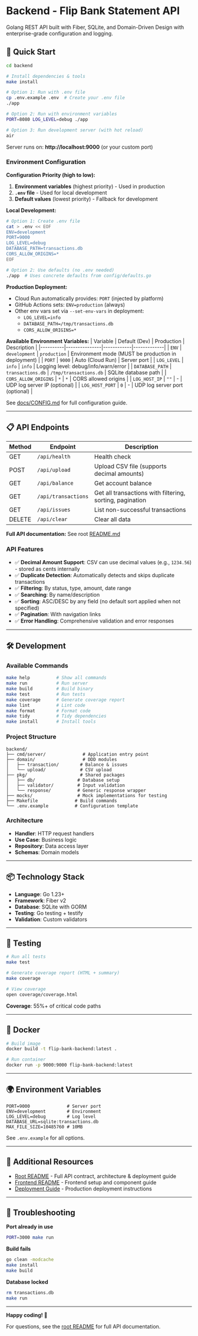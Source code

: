 # Backend - Flip Bank Statement API

Golang REST API built with Fiber, SQLite, and Domain-Driven Design with enterprise-grade configuration and logging.

## 🚀 Quick Start

```bash
cd backend

# Install dependencies & tools
make install

# Option 1: Run with .env file
cp .env.example .env  # Create your .env file
./app

# Option 2: Run with environment variables
PORT=8080 LOG_LEVEL=debug ./app

# Option 3: Run development server (with hot reload)
air
```

Server runs on: **http://localhost:9000** (or your custom port)

### Environment Configuration

**Configuration Priority (high to low):**
1. **Environment variables** (highest priority) - Used in production
2. **`.env` file** - Used for local development
3. **Default values** (lowest priority) - Fallback for development

**Local Development:**
```bash
# Option 1: Create .env file
cat > .env << EOF
ENV=development
PORT=9000
LOG_LEVEL=debug
DATABASE_PATH=transactions.db
CORS_ALLOW_ORIGINS=*
EOF

# Option 2: Use defaults (no .env needed)
./app  # Uses concrete defaults from config/defaults.go
```

**Production Deployment:**
- Cloud Run automatically provides: `PORT` (injected by platform)
- GitHub Actions sets: `ENV=production` (always)
- Other env vars set via `--set-env-vars` in deployment:
  - `LOG_LEVEL=info`
  - `DATABASE_PATH=/tmp/transactions.db`
  - `CORS_ALLOW_ORIGINS=*`

**Available Environment Variables:**
| Variable | Default (Dev) | Production | Description |
|----------|---------------|------------|-------------|
| `ENV` | `development` | `production` | Environment mode (MUST be production in deployment) |
| `PORT` | `9000` | Auto (Cloud Run) | Server port |
| `LOG_LEVEL` | `info` | `info` | Logging level: debug/info/warn/error |
| `DATABASE_PATH` | `transactions.db` | `/tmp/transactions.db` | SQLite database path |
| `CORS_ALLOW_ORIGINS` | `*` | `*` | CORS allowed origins |
| `LOG_HOST_IP` | `""` | - | UDP log server IP (optional) |
| `LOG_HOST_PORT` | `0` | - | UDP log server port (optional) |

See [docs/CONFIG.md](docs/CONFIG.md) for full configuration guide.

---

## 📋 API Endpoints

| Method | Endpoint     | Description |
|--------|--------------|-------------|
| GET    | `/api/health` | Health check |
| POST   | `/api/upload` | Upload CSV file (supports decimal amounts) |
| GET    | `/api/balance` | Get account balance |
| GET    | `/api/transactions` | Get all transactions with filtering, sorting, pagination |
| GET    | `/api/issues` | List non-successful transactions |
| DELETE | `/api/clear` | Clear all data |

**Full API documentation:** See root [README.md](../README.md#-api-contract)

### API Features

- ✅ **Decimal Amount Support**: CSV can use decimal values (e.g., `1234.56`) - stored as cents internally
- ✅ **Duplicate Detection**: Automatically detects and skips duplicate transactions
- ✅ **Filtering**: By status, type, amount, date range
- ✅ **Searching**: By name/description
- ✅ **Sorting**: ASC/DESC by any field (no default sort applied when not specified)
- ✅ **Pagination**: With navigation links
- ✅ **Error Handling**: Comprehensive validation and error responses

---

## 🛠️ Development

### Available Commands

```bash
make help          # Show all commands
make run           # Run server
make build         # Build binary
make test          # Run tests
make coverage      # Generate coverage report
make lint          # Lint code
make format        # Format code
make tidy          # Tidy dependencies
make install       # Install tools
```

### Project Structure

```
backend/
├── cmd/server/              # Application entry point
├── domain/                  # DDD modules
│   ├── transaction/        # Balance & issues
│   └── upload/             # CSV upload
├── pkg/                    # Shared packages
│   ├── db/                # Database setup
│   ├── validator/         # Input validation
│   └── response/          # Generic response wrapper
├── mocks/                 # Mock implementations for testing
├── Makefile              # Build commands
└── .env.example          # Configuration template
```

### Architecture

- **Handler**: HTTP request handlers
- **Use Case**: Business logic
- **Repository**: Data access layer
- **Schemas**: Domain models

---

## 📦 Technology Stack

- **Language**: Go 1.23+
- **Framework**: Fiber v2
- **Database**: SQLite with GORM
- **Testing**: Go testing + testify
- **Validation**: Custom validators

---

## 🧪 Testing

```bash
# Run all tests
make test

# Generate coverage report (HTML + summary)
make coverage

# View coverage
open coverage/coverage.html
```

**Coverage**: 55%+ of critical code paths

---

## 🐳 Docker

```bash
# Build image
docker build -t flip-bank-backend:latest .

# Run container
docker run -p 9000:9000 flip-bank-backend:latest
```

---

## 🌍 Environment Variables

```env
PORT=9000              # Server port
ENV=development        # Environment
LOG_LEVEL=debug        # Log level
DATABASE_URL=sqlite:transactions.db
MAX_FILE_SIZE=10485760 # 10MB
```

See `.env.example` for all options.

---

## 📖 Additional Resources

- [Root README](../README.md) - Full API contract, architecture & deployment guide
- [Frontend README](../frontend/README.md) - Frontend setup and component guide
- [Deployment Guide](../docs/DEPLOYMENT.md) - Production deployment instructions

---

## 🚨 Troubleshooting

**Port already in use**
```bash
PORT=3000 make run
```

**Build fails**
```bash
go clean -modcache
make install
make build
```

**Database locked**
```bash
rm transactions.db
make run
```

---

**Happy coding! 🎉**

For questions, see the [root README](../README.md) for full API documentation.
